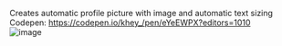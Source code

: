 Creates automatic profile picture with image and automatic text sizing  
Codepen: https://codepen.io/khey_/pen/eYeEWPX?editors=1010  
![image](https://gcdnb.pbrd.co/images/Qfe6A3o67gpA.png?o=1)
